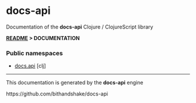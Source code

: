 
# <strong>docs-api</strong>

<p>Documentation of the <strong>docs-api</strong> Clojure / ClojureScript library</p>

<strong>[README](../README.md) > DOCUMENTATION</strong>

### Public namespaces

* [docs.api](clj/docs/API.md) [clj]

---

<p>This documentation is generated by the <strong>docs-api</strong> engine</p>
https://github.com/bithandshake/docs-api
